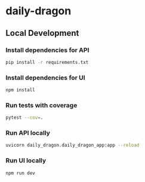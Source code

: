 # daily-dragon

## Local Development
### Install dependencies for API
```bash
pip install -r requirements.txt
```

### Install dependencies for UI
```bash
npm install
```

### Run tests with coverage
```bash
pytest --cov=.
```

### Run API locally
```bash
uvicorn daily_dragon.daily_dragon_app:app --reload
```

### Run UI locally
```bash
npm run dev
```